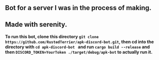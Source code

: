 ## Bot for a server I was in the process of making.

## Made with serenity.

#### To run this bot, clone this directory `git clone https://github.com/RustedTerrier/apk-discord-bot.git`, then cd into the directory with `cd apk-discord-bot ` and run `cargo build --release` and then `DISCORD_TOKEN=YourToken ./target/debug/apk-bot` to actually run it.
